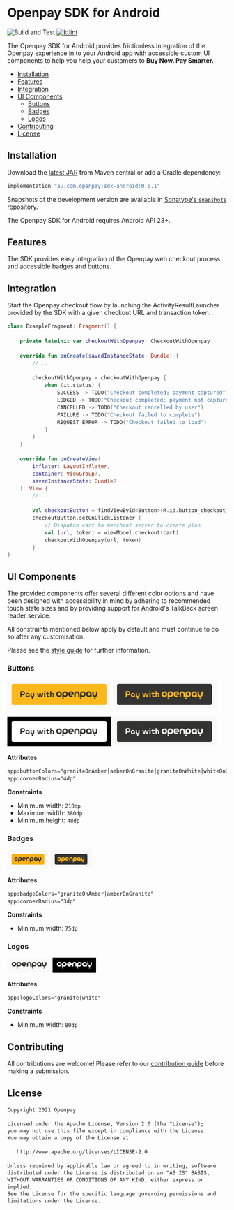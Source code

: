 # Openpay SDK for Android

![Build and Test][ci-badge] [![ktlint][ktlint-badge]][ktlint]

The Openpay SDK for Android provides frictionless integration of the Openpay experience in to your Android app with accessible custom UI components to help you help your customers to **Buy Now. Pay Smarter.**

- [Installation](#installation)
- [Features](#features)
- [Integration](#integration)
- [UI Components](#ui-components)
    - [Buttons](#buttons)
    - [Badges](#badges)
    - [Logos](#logos)
- [Contributing](#contributing)
- [License](#license)

## Installation

Download the [latest JAR][jar] from Maven central or add a Gradle dependency:

```gradle
implementation "au.com.openpay:sdk-android:0.0.1"
```

Snapshots of the development version are available in [Sonatype's `snapshots` repository][snapshots].

The Openpay SDK for Android requires Android API 23+.

## Features

The SDK provides easy integration of the Openpay web checkout process and accessible badges and buttons.

## Integration

Start the Openpay checkout flow by launching the ActivityResultLauncher provided by the SDK with a given checkout URL and transaction token.

```kotlin
class ExampleFragment: Fragment() {

    private lateinit var checkoutWithOpenpay: CheckoutWithOpenpay

    override fun onCreate(savedInstanceState: Bundle) {
        // ...

        checkoutWithOpenpay = checkoutWithOpenpay {
            when (it.status) {
                SUCCESS -> TODO("Checkout completed; payment captured") 
                LODGED -> TODO("Checkout completed; payment not captured")
                CANCELLED -> TODO("Checkout cancelled by user")
                FAILURE -> TODO("Checkout failed to complete")
                REQUEST_ERROR -> TODO("Checkout failed to load")
            }
        }
    }

    override fun onCreateView(
        inflater: LayoutInflater,
        container: ViewGroup?,
        savedInstanceState: Bundle?
    ): View {
        // ...

        val checkoutButton = findViewById<Button>(R.id.button_checkout)
        checkoutButton.setOnClickListener { 
            // Dispatch cart to merchant server to create plan
            val (url, token) = viewModel.checkout(cart) 
            checkoutWithOpenpay(url, token)
        }
}
```

## UI Components

The provided components offer several different color options and have been designed with accessibility in mind by adhering to recommended touch state sizes and by providing support for Android's TalkBack screen reader service.

All constraints mentioned below apply by default and must continue to do so after any customisation.

Please see the [style guide][style-guide] for further information.

### Buttons

![Granite on Amber payment button][button-granite-amber]
![Amber on Granite payment button][button-amber-granite]

![Granite on White payment button][button-granite-white]
![White on Granite payment button][button-white-granite]

**Attributes**
```xml
app:buttonColors="graniteOnAmber|amberOnGranite|graniteOnWhite|whiteOnGranite"
app:cornerRadius="4dp"
```
**Constraints**
- Minimum width: `218dp`
- Maximum width: `380dp`
- Minimum height: `48dp`

### Badges

![Granite on Amber badge][badge-granite-amber]
![Amber on Granite badge][badge-amber-granite]

**Attributes**
```xml
app:badgeColors="graniteOnAmber|amberOnGranite"
app:cornerRadius="3dp"
```
**Constraints**
- Minimum width: `75dp`

### Logos

![Granite badge][logo-granite]
![White badge][logo-white]

**Attributes**
```xml
app:logoColors="granite|white"
```
**Constraints**
- Minimum width: `80dp`

## Contributing

All contributions are welcome! Please refer to our [contribution guide][contributing] before making a submission.

## License

	Copyright 2021 Openpay

    Licensed under the Apache License, Version 2.0 (the "License");
    you may not use this file except in compliance with the License.
    You may obtain a copy of the License at

       http://www.apache.org/licenses/LICENSE-2.0

    Unless required by applicable law or agreed to in writing, software
    distributed under the License is distributed on an "AS IS" BASIS,
    WITHOUT WARRANTIES OR CONDITIONS OF ANY KIND, either express or implied.
    See the License for the specific language governing permissions and
    limitations under the License.


<!-- Links: -->
[ci-badge]: https://github.com/openpay-innovations/sdk-android/workflows/Build%20and%20Test/badge.svg?branch=main&event=push
[ktlint]: https://ktlint.github.io
[ktlint-badge]: https://img.shields.io/badge/code%20style-%E2%9D%A4-FF4081.svg
[jar]: https://search.maven.org/classic/remote_content?g=au.com.openpay.sdkandroid&a=openpay&v=LATEST
[snapshots]: https://oss.sonatype.org/content/repositories/snapshots/au/com/openpay/sdk-android/
[style-guide]: styleguide.pdf
[button-granite-amber]: images/button_granite_on_amber.png
[button-amber-granite]: images/button_amber_on_granite.png
[button-granite-white]: images/button_granite_on_white.png
[button-white-granite]: images/button_white_on_granite.png
[badge-granite-amber]: images/badge_granite_on_amber.png
[badge-amber-granite]: images/badge_amber_on_granite.png
[logo-granite]: images/logo_granite.png
[logo-white]: images/logo_white.png
[contributing]: CONTRIBUTING.md
